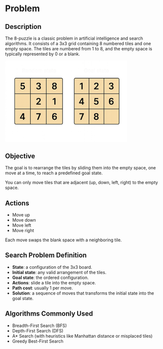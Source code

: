 # Problem

## Description

The 8-puzzle is a classic problem in artificial intelligence and search algorithms. It consists of a 3x3 grid containing 8 numbered tiles and one empty space. The tiles are numbered from 1 to 8, and the empty space is typically represented by 0 or a blank.

<img src="img/puzzle.png" width="400"/>

## Objective

The goal is to rearrange the tiles by sliding them into the empty space, one move at a time, to reach a predefined goal state.

You can only move tiles that are adjacent (up, down, left, right) to the empty space.

## Actions

- Move up
- Move down
- Move left
- Move right

Each move swaps the blank space with a neighboring tile.

## Search Problem Definition

- **State**: a configuration of the 3x3 board.
- **Initial state**: any valid arrangement of the tiles.
- **Goal state**: the ordered configuration.
- **Actions**: slide a tile into the empty space.
- **Path cost**: usually 1 per move.
- **Solution**: a sequence of moves that transforms the initial state into the goal state.

## Algorithms Commonly Used

- Breadth-First Search (BFS)
- Depth-First Search (DFS)
- A* Search (with heuristics like Manhattan distance or misplaced tiles)
- Greedy Best-First Search
